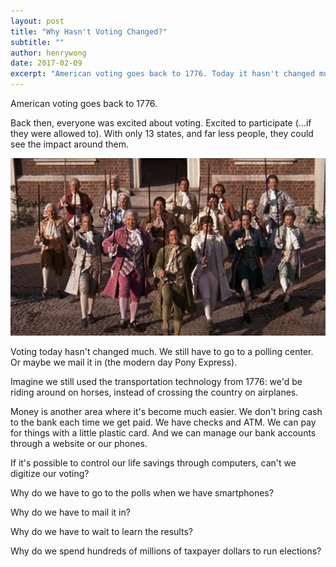 ```yaml
---
layout: post
title: "Why Hasn't Voting Changed?"
subtitle: ""
author: henrywong
date: 2017-02-09
excerpt: "American voting goes back to 1776. Today it hasn't changed much. We still go to a polling center. Pony Express is now USPS. People still tally up all the votes by hand."
---
```


American voting goes back to 1776.

Back then, everyone was excited about voting. Excited to participate (...if they were allowed to). With only 13 states, and far less people, they could see the impact around them.

![](/assets/article_images/2016-10-11-why-hasnt-voting-change/1776.jpeg)

Voting today hasn't changed much. We still have to go to a polling center. Or maybe we mail it in (the modern day Pony Express).

Imagine we still used the transportation technology from 1776: we'd be riding around on horses, instead of crossing the country on airplanes.

Money is another area where it's become much easier. We don't bring cash to the bank each time we get paid. We have checks and ATM. We can pay for things with a little plastic card. And we can manage our bank accounts through a website or our phones.

If it's possible to control our life savings through computers, can't we digitize our voting?

Why do we have to go to the polls when we have smartphones?

Why do we have to mail it in?

Why do we have to wait to learn the results?

Why do we spend hundreds of millions of taxpayer dollars to run elections?
